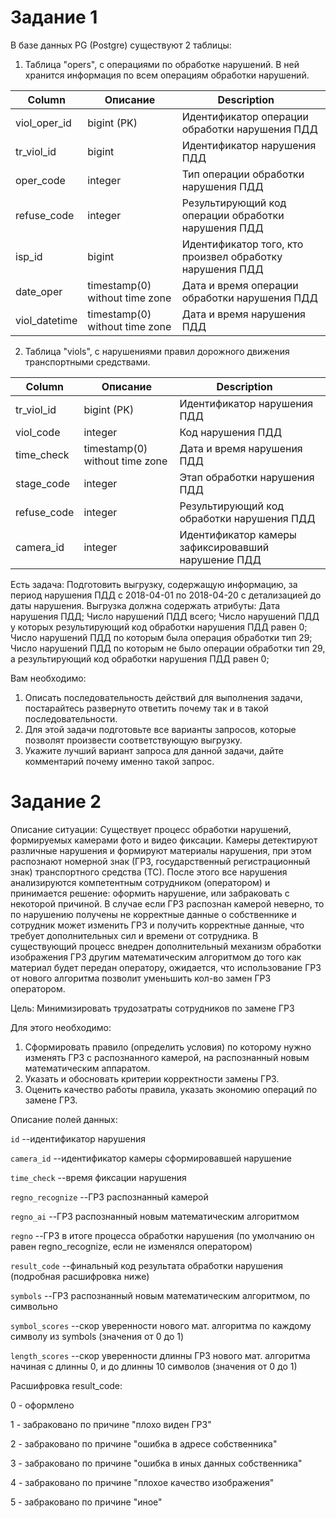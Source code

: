 # Задание 1

В базе данных PG (Postgre) cуществуют 2 таблицы:

1. Таблица "opers", с операциями по обработке нарушений. В ней хранится информация по всем операциям обработки нарушений.

  | Column | Описание | Description &nbsp; &nbsp; |
|---|---|---|
| viol_oper_id  |  bigint (PK)    | Идентификатор операции обработки нарушения ПДД |
| tr_viol_id | bigint | Идентификатор нарушения ПДД | 
| oper_code | integer  | Тип операции обработки нарушения ПДД | 
| refuse_code | integer | Результирующий код операции обработки нарушения ПДД | 
| isp_id | bigint | Идентификатор того, кто произвел обработку нарушения ПДД | 
| date_oper | timestamp(0) without time zone | Дата и время операции обработки нарушения ПДД | 
| viol_datetime | timestamp(0) without time zone | Дата и время нарушения ПДД |

2. Таблица "viols", с нарушениями правил дорожного движения транспортными средствами.

  | Column | Описание | Description &nbsp; &nbsp; |
|---|---|---|
| tr_viol_id | bigint (PK) | Идентификатор нарушения ПДД | 
| viol_code | integer  | Код нарушения ПДД | 
| time_check | timestamp(0) without time zone | Дата и время нарушения ПДД | 
| stage_code | integer | Этап обработки нарушения ПДД | 
| refuse_code | integer | Результирующий код обработки нарушения ПДД | 
| camera_id | integer | Идентификатор камеры зафиксировавший нарушение ПДД |

Есть задача:
Подготовить выгрузку, содержащую информацию, за период нарушения ПДД с 2018-04-01 по 2018-04-20 с детализацией до даты нарушения. Выгрузка должна содержать атрибуты:
    Дата нарушения ПДД;
    Число нарушений ПДД всего;
    Число нарушений ПДД у которых результирующий код обработки нарушения ПДД равен 0;
    Число нарушений ПДД по которым была операция обработки тип 29;
    Число нарушений ПДД по которым не было операции обработки тип 29, а результирующий код обработки нарушения ПДД равен 0;


Вам необходимо:
1. Описать последовательность действий для выполнения задачи, постарайтесь развернуто ответить почему так и в такой последовательности.
2. Для этой задачи подготовьте все варианты запросов, которые позволят произвести соответствующую выгрузку.
3. Укажите лучший вариант запроса для данной задачи, дайте комментарий почему именно такой запрос.


# Задание 2

Описание ситуации:
Существует процесс обработки нарушений, формируемых камерами фото и видео фиксации. Камеры детектируют различные нарушения и формируют материалы нарушения, при этом распознают номерной знак (ГРЗ, государственный регистрационный знак) транспортного средства (ТС). После этого все нарушения анализируются компетентным сотрудником (оператором) и принимается решение: оформить нарушение, или забраковать с некоторой причиной. В случае если ГРЗ распознан камерой неверно, то по нарушению получены не корректные данные о собственнике и сотрудник может изменить ГРЗ и получить корректные данные, что требует дополнительных сил и времени от сотрудника.
В существующий процесс внедрен дополнительный механизм обработки изображения ГРЗ другим математическим алгоритмом до того как материал будет передан оператору, ожидается, что использование ГРЗ от нового алгоритма позволит уменьшить кол-во замен ГРЗ оператором.

Цель:
Минимизировать трудозатраты сотрудников по замене ГРЗ

Для этого необходимо:
1. Сформировать правило (определить условия) по которому нужно изменять ГРЗ с распознанного камерой, на распознанный новым математическим аппаратом.
2. Указать и обосновать критерии корректности замены ГРЗ.
3. Оценить качество работы правила, указать экономию операций по замене ГРЗ.


Описание полей данных:

`id`              --идентификатор нарушения

`camera_id`       --идентификатор камеры сформировавшей нарушение

`time_check`      --время фиксации нарушения

`regno_recognize` --ГРЗ распознанный камерой

`regno_ai`        --ГРЗ распознанный новым математическим алгоритмом

`regno`           --ГРЗ в итоге процесса обработки нарушения (по умолчанию он равен regno_recognize, если не изменялся оператором)

`result_code`     --финальный код результата обработки нарушения (подробная расшифровка ниже)

`symbols`         --ГРЗ распознанный новым математическим алгоритмом, по символьно

`symbol_scores`   --скор уверенности нового мат. алгоритма по каждому символу из symbols (значения от 0 до 1)

`length_scores`   --скор уверенности длинны ГРЗ нового мат. алгоритма начиная с длинны 0, и до длинны 10 символов (значения от 0 до 1)



Расшифровка result_code:

0 - оформлено

1 - забраковано по причине "плохо виден ГРЗ"

2 - забраковано по причине "ошибка в адресе собственника"

3 - забраковано по причине "ошибка в иных данных собственника"

4 - забраковано по причине "плохое качество изображения"

5 - забраковано по причине "иное"
